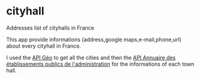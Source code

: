 # cityhall

Addresses list of cityhalls in France

This app provide informations (address,google maps,e-mail,phone,url) about every cityhall in France.

I used the [API Géo](https://api.gouv.fr/documentation/api-geo) to get all the cities and then the [API Annuaire des établissements publics de l'administration](https://api.gouv.fr/documentation/api_etablissements_publics) for the informations of each town hall.
